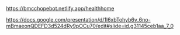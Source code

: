 https://bmcchopebot.netlify.app/healthhome

https://docs.google.com/presentation/d/1l6xbTohyb6v_6no-mBmaeonQDEFD3d524dRy9pOCu70/edit#slide=id.g31145ceb1aa_7_0
